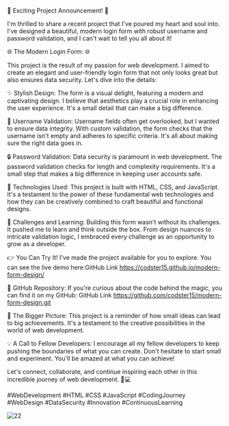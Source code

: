 🚀 Exciting Project Announcement! 🚀

I'm thrilled to share a recent project that I've poured my heart and soul into. I've designed a beautiful, modern login form with robust username and password validation, and I can't wait to tell you all about it!

🌐 The Modern Login Form: 🌐

This project is the result of my passion for web development. I aimed to create an elegant and user-friendly login form that not only looks great but also ensures data security. Let's dive into the details:

✨ Stylish Design: The form is a visual delight, featuring a modern and captivating design. I believe that aesthetics play a crucial role in enhancing the user experience. It's a small detail that can make a big difference.

🔐 Username Validation: Username fields often get overlooked, but I wanted to ensure data integrity. With custom validation, the form checks that the username isn't empty and adheres to specific criteria. It's all about making sure the right data goes in.

🔒 Password Validation: Data security is paramount in web development. The password validation checks for length and complexity requirements. It's a small step that makes a big difference in keeping user accounts safe.

🧰 Technologies Used: This project is built with HTML, CSS, and JavaScript. It's a testament to the power of these fundamental web technologies and how they can be creatively combined to craft beautiful and functional designs.

🌈 Challenges and Learning: Building this form wasn't without its challenges. It pushed me to learn and think outside the box. From design nuances to intricate validation logic, I embraced every challenge as an opportunity to grow as a developer.

👉 You Can Try It! I've made the project available for you to explore. You can see the live demo here:GitHub Link https://codster15.github.io/modern-form-design/

🔗 GitHub Repository: If you're curious about the code behind the magic, you can find it on my GitHub: GitHub Link https://github.com/codster15/modern-form-design.git

🌟 The Bigger Picture: This project is a reminder of how small ideas can lead to big achievements. It's a testament to the creative possibilities in the world of web development.

💡 A Call to Fellow Developers: I encourage all my fellow developers to keep pushing the boundaries of what you can create. Don't hesitate to start small and experiment. You'll be amazed at what you can achieve!

Let's connect, collaborate, and continue inspiring each other in this incredible journey of web development. 🚀💻


#WebDevelopment #HTML #CSS #JavaScript #CodingJourney #WebDesign #DataSecurity #Innovation #ContinuousLearning

![22](https://github.com/codster15/modern-form-design/assets/127374043/048e412a-d1a8-4651-bd8c-e5a3e07cd0a8)

